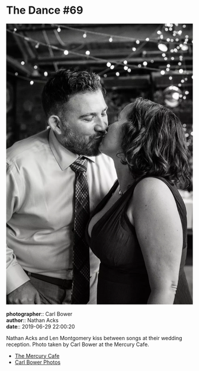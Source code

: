 # The Dance #69

![Nathan Acks and Len Montgomery kiss](assets/2019-06-29-set-4-the-dance-69.webp)

**photographer**:: Carl Bower  
**author**:: Nathan Acks  
**date**:: 2019-06-29 22:00:20

Nathan Acks and Len Montgomery kiss between songs at their wedding reception. Photo taken by Carl Bower at the Mercury Cafe.

* [The Mercury Cafe](http://mercurycafe.com)
* [Carl Bower Photos](https://carlbowerphotos.com)
